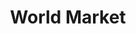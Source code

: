 ---
title: "World Market"
url: /phoenix/world-market-west-happy-valley-road/
shop: Raumausstattung
---